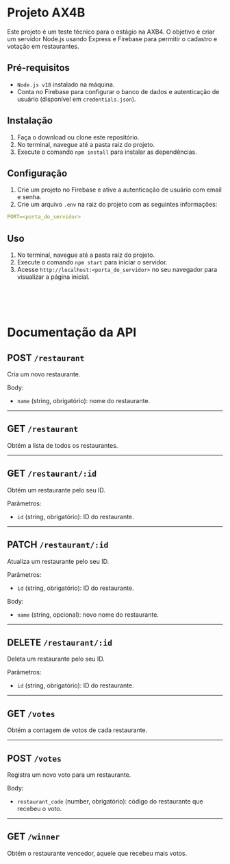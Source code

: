 # Projeto AX4B

Este projeto é um teste técnico para o estágio na AXB4. O objetivo é criar um servidor Node.js usando Express e Firebase para permitir o cadastro e votação em restaurantes.

## Pré-requisitos


*   `Node.js v18` instalado na máquina.
*   Conta no Firebase para configurar o banco de dados e autenticação de usuário (disponível em `credentials.json`).

## Instalação


1.  Faça o download ou clone este repositório.
2.  No terminal, navegue até a pasta raiz do projeto.
3.  Execute o comando `npm install` para instalar as dependências.

## Configuração


1.  Crie um projeto no Firebase e ative a autenticação de usuário com email e senha.
2.  Crie um arquivo `.env` na raiz do projeto com as seguintes informações:

```yaml
PORT=<porta_do_servidor>
```

## Uso


1.  No terminal, navegue até a pasta raiz do projeto.
2.  Execute o comando `npm start` para iniciar o servidor.
3.  Acesse `http://localhost:<porta_do_servidor>` no seu navegador para visualizar a página inicial.

<br><br><br>

# Documentação da API

## POST `/restaurant`

Cria um novo restaurante.

Body:

*   `name` (string, obrigatório): nome do restaurante.

---

## GET `/restaurant`

Obtém a lista de todos os restaurantes.

---

## GET `/restaurant/:id`

Obtém um restaurante pelo seu ID.

Parâmetros:

*   `id` (string, obrigatório): ID do restaurante.

---

## PATCH `/restaurant/:id`

Atualiza um restaurante pelo seu ID.

Parâmetros:

*   `id` (string, obrigatório): ID do restaurante.

Body:

*   `name` (string, opcional): novo nome do restaurante.

---

## DELETE `/restaurant/:id`

Deleta um restaurante pelo seu ID.

Parâmetros:

*   `id` (string, obrigatório): ID do restaurante.

---

## GET `/votes`

Obtém a contagem de votos de cada restaurante.

---

## POST `/votes`

Registra um novo voto para um restaurante.

Body:

*   `restaurant_code` (number, obrigatório): código do restaurante que recebeu o voto.

---

## GET `/winner`

Obtém o restaurante vencedor, aquele que recebeu mais votos.
